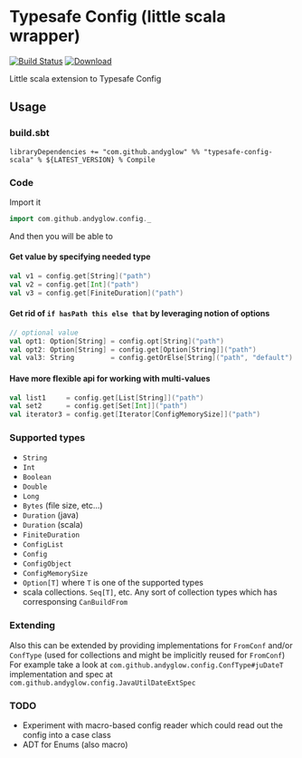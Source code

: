 # Typesafe Config (little scala wrapper)
[![Build Status](https://travis-ci.org/andyglow/typesafe-config-scala.svg)](https://travis-ci.org/andyglow/typesafe-config-scala)
[![Download](https://api.bintray.com/packages/andyglow/scala-tools/typesafe-config-scala/images/download.svg) ](https://bintray.com/andyglow/scala-tools/typesafe-config-scala/_latestVersion)

Little scala extension to Typesafe Config

## Usage

### build.sbt
```
libraryDependencies += "com.github.andyglow" %% "typesafe-config-scala" % ${LATEST_VERSION} % Compile
```

### Code
Import it
```scala
import com.github.andyglow.config._
```

And then you will be able to
#### Get value by specifying needed type
```scala
val v1 = config.get[String]("path")
val v2 = config.get[Int]("path")
val v3 = config.get[FiniteDuration]("path")

```
#### Get rid of `if hasPath this else that` by leveraging notion of options
```scala
// optional value
val opt1: Option[String] = config.opt[String]("path")
val opt2: Option[String] = config.get[Option[String]]("path")
val val3: String         = config.getOrElse[String]("path", "default")
```

#### Have more flexible api for working with multi-values
```scala
val list1     = config.get[List[String]]("path")
val set2      = config.get[Set[Int]]("path")
val iterator3 = config.get[Iterator[ConfigMemorySize]]("path")
```

### Supported types
- `String`
- `Int`
- `Boolean`
- `Double`
- `Long`
- `Bytes` (file size, etc...)
- `Duration` (java)
- `Duration` (scala)
- `FiniteDuration`
- `ConfigList`
- `Config`
- `ConfigObject`
- `ConfigMemorySize`
- `Option[T]` where `T` is one of the supported types
- scala collections. `Seq[T]`, etc. Any sort of collection types which has corresponsing `CanBuildFrom`

### Extending
Also this can be extended by providing implementations for `FromConf` and/or `ConfType` 
(used for collections and might be implicitly reused for `FromConf`)
For example take a look at `com.github.andyglow.config.ConfType#juDateT` implementation 
and spec at `com.github.andyglow.config.JavaUtilDateExtSpec`

### TODO
- Experiment with macro-based config reader which could read out the config into a case class
- ADT for Enums (also macro)